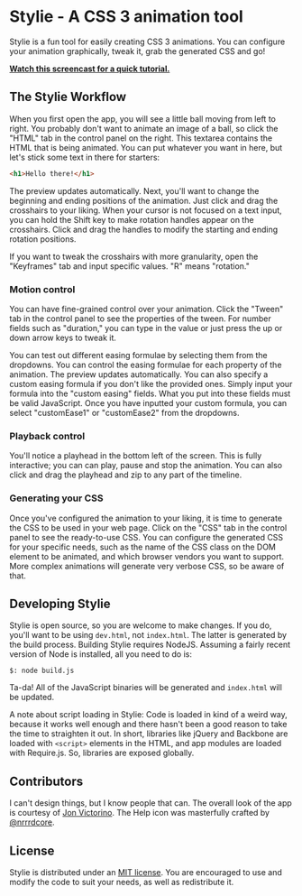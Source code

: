 # Stylie - A CSS 3 animation tool

Stylie is a fun tool for easily creating CSS 3 animations.  You can configure
your animation graphically, tweak it, grab the generated CSS and go!

__[Watch this screencast for a quick
tutorial.](http://www.youtube.com/watch?v=ENTymVsjVo4)__

## The Stylie Workflow

When you first open the app, you will see a little ball moving from left to
right.  You probably don't want to animate an image of a ball, so click the
"HTML" tab in the control panel on the right.  This textarea contains the HTML
that is being animated.  You can put whatever you want in here, but let's stick
some text in there for starters:

````html
<h1>Hello there!</h1>
````

The preview updates automatically.  Next, you'll want to change the beginning
and ending positions of the animation.  Just click and drag the crosshairs to
your liking.  When your cursor is not focused on a text input, you can hold the
Shift key to make rotation handles appear on the crosshairs.  Click and drag
the handles to modify the starting and ending rotation positions.

If you want to tweak the crosshairs with more granularity, open the "Keyframes"
tab and input specific values.  "R" means "rotation."

### Motion control

You can have fine-grained control over your animation.  Click the "Tween" tab
in the control panel to see the properties of the tween.  For number fields
such as "duration," you can type in the value or just press the up or down
arrow keys to tweak it.

You can test out different easing formulae by selecting them from the
dropdowns. You can control the easing formulae for each property of the
animation.  The preview updates automatically.  You can also specify a custom
easing formula if you don't like the provided ones.  Simply input your formula
into the "custom easing" fields.  What you put into these fields must be valid
JavaScript.  Once you have inputted your custom formula, you can select
"customEase1" or "customEase2" from the dropdowns.

### Playback control

You'll notice a playhead in the bottom left of the screen.  This is fully
interactive; you can can play, pause and stop the animation.  You can also
click and drag the playhead and zip to any part of the timeline.

### Generating your CSS

Once you've configured the animation to your liking, it is time to generate the
CSS to be used in your web page.  Click on the "CSS" tab in the control panel
to see the ready-to-use CSS.  You can configure the generated CSS for your
specific needs, such as the name of the CSS class on the DOM element to be
animated, and which browser vendors you want to support.  More complex
animations will generate very verbose CSS, so be aware of that.

## Developing Stylie

Stylie is open source, so you are welcome to make changes.  If you do, you'll
want to be using `dev.html`, not `index.html`.  The latter is generated by the
build process.  Building Stylie requires NodeJS.  Assuming a fairly recent
version of Node is installed, all you need to do is:

````
$: node build.js
````

Ta-da!  All of the JavaScript binaries will be generated and `index.html` will
be updated.

A note about script loading in Stylie: Code is loaded in kind of a weird way,
because it works well enough and there hasn't been a good reason to take the
time to straighten it out.  In short, libraries like jQuery and Backbone are
loaded with `<script>` elements in the HTML, and app modules are loaded with
Require.js.  So, libraries are exposed globally.

## Contributors

I can't design things, but I know people that can.  The overall look of the app
is courtesy of [Jon Victorino](http://www.jonvictorino.com/).  The Help icon
was masterfully crafted by [@nrrrdcore](https://github.com/nrrrdcore).

## License

Stylie is distributed under an [MIT
license](http://opensource.org/licenses/MIT).  You are encouraged to use and
modify the code to suit your needs, as well as redistribute it.
